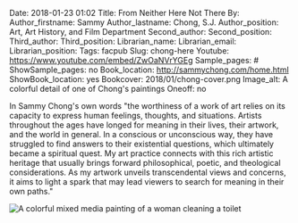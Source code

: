 Date: 2018-01-23 01:02
Title: From Neither Here Not There
By: 
Author_firstname: Sammy
Author_lastname: Chong, S.J.
Author_position: Art, Art History, and Film Department
Second_author:
Second_position:
Third_author:
Third_position:
Librarian_name:
Librarian_email:
Librarian_position:
Tags: facpub
Slug: chong-here
Youtube: https://www.youtube.com/embed/ZwOaNVrYGEg
Sample_pages: #
ShowSample_pages: no
Book_location: http://sammychong.com/home.html
ShowBook_location: yes
Bookcover: 2018/01/chong-cover.png
Image_alt: A colorful detail of one of Chong's paintings
Oneoff: no

In Sammy Chong's own words "the worthiness of a work of art relies on its capacity to express human feelings, thoughts, and situations. Artists throughout the ages have longed for meaning in their lives, their artwork, and the world in general. In a conscious or unconscious way, they have struggled to find answers to their existential questions, which ultimately became a spiritual quest.  My art practice connects with this rich artistic heritage that usually brings forward philosophical, poetic, and theological considerations. As my artwork unveils transcendental views and concerns, it aims to light a spark that may lead viewers to search for meaning in their own paths."

<img src="/theme/img/facpub/2018/01/waterqueen.jpg" alt="A colorful mixed media painting of a woman cleaning a toilet">